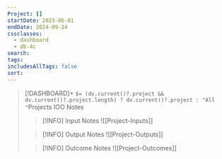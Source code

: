 ```yaml
---
Project: []
startDate: 2023-06-01
endDate: 2024-09-24
cssclasses:
  - dashboard
  - db-4c
search: 
tags: 
includesAllTags: false
sort:
---
```


> [!DASHBOARD]+ `$= (dv.current()?.project && dv.current()?.project.length) ? dv.current()?.project : "All "`Projects IOO Notes
> > [!INFO] Input Notes
> > ![[Project-Inputs]]
> 
> > [!INFO] Output Notes
> > ![[Project-Outputs]]
>
> > [!INFO] Outcome Notes
> > ![[Project-Outcomes]]